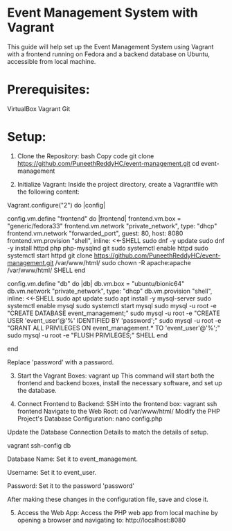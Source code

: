 # Event Management System with Vagrant
This guide will help set up the Event Management System using Vagrant with a frontend running on Fedora and a backend database on Ubuntu, accessible from local machine.

# Prerequisites:
VirtualBox
Vagrant
Git

# Setup:

1. Clone the Repository:
bash
Copy code
git clone https://github.com/PuneethReddyHC/event-management.git
cd event-management

2. Initialize Vagrant:
Inside the project directory, create a Vagrantfile with the following content:

Vagrant.configure("2") do |config|

  config.vm.define "frontend" do |frontend|
    frontend.vm.box = "generic/fedora33"
    frontend.vm.network "private_network", type: "dhcp"
    frontend.vm.network "forwarded_port", guest: 80, host: 8080
    frontend.vm.provision "shell", inline: <<-SHELL
      sudo dnf -y update
      sudo dnf -y install httpd php php-mysqlnd git
      sudo systemctl enable httpd
      sudo systemctl start httpd
      git clone https://github.com/PuneethReddyHC/event-management.git /var/www/html/
      sudo chown -R apache:apache /var/www/html/
    SHELL
  end

  config.vm.define "db" do |db|
    db.vm.box = "ubuntu/bionic64"
    db.vm.network "private_network", type: "dhcp"
    db.vm.provision "shell", inline: <<-SHELL
      sudo apt update
      sudo apt install -y mysql-server
      sudo systemctl enable mysql
      sudo systemctl start mysql
      sudo mysql -u root -e "CREATE DATABASE event_management;"
      sudo mysql -u root -e "CREATE USER 'event_user'@'%' IDENTIFIED BY 'password';"
      sudo mysql -u root -e "GRANT ALL PRIVILEGES ON event_management.* TO 'event_user'@'%';"
      sudo mysql -u root -e "FLUSH PRIVILEGES;"
    SHELL
  end

end

Replace 'password' with a password.

3. Start the Vagrant Boxes:
vagrant up
This command will start both the frontend and backend boxes, install the necessary software, and set up the database.

4. Connect Frontend to Backend:
SSH into the frontend box:
vagrant ssh frontend
Navigate to the Web Root: cd /var/www/html/
Modify the PHP Project's Database Configuration:
nano config.php

Update the Database Connection Details to match the details of setup.

vagrant ssh-config db

Database Name: Set it to event_management.

Username: Set it to event_user.

Password: Set it to the password 'password'

After making these changes in the configuration file, save and close it.

5. Access the Web App:
Access the PHP web app from local machine by opening a browser and navigating to:
http://localhost:8080
